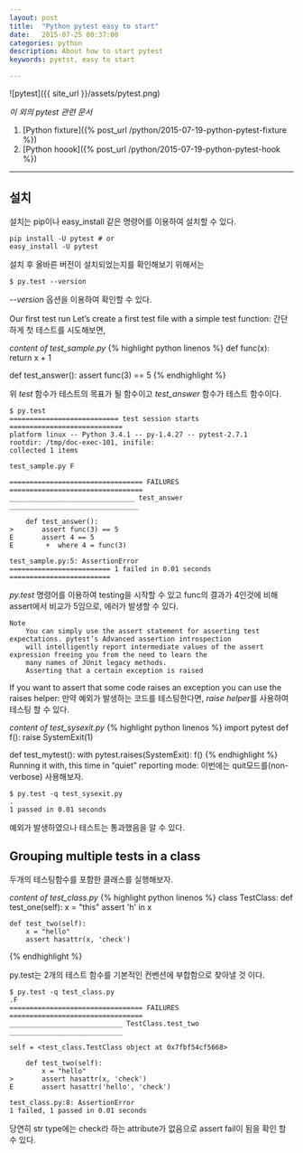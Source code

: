 ```yaml
---
layout: post
title:  "Python pytest easy to start"
date:   2015-07-25 00:37:00
categories: python
description: About how to start pytest
keywords: pyetst, easy to start

---
```


![pytest]({{ site_url }}/assets/pytest.png)

*이 외의 pytest 관련 문서*

1. [Python fixture]({% post_url /python/2015-07-19-python-pytest-fixture %})
1. [Python hoook]({% post_url /python/2015-07-19-python-pytest-hook %})

---

## 설치

설치는 pip이나 easy_install 같은 명령어를 이용하여 설치할 수 있다.

    pip install -U pytest # or
    easy_install -U pytest
    
설치 후 올바른 버전이 설치되었는지를 확인해보기 위해서는

    $ py.test --version

*--version* 옵션을 이용하여 확인할 수 있다.

Our first test run
Let’s create a first test file with a simple test function:
간단하게 첫 테스트를 시도해보면, 

*content of test_sample.py*
{% highlight python linenos %}
def func(x):
    return x + 1

def test_answer():
    assert func(3) == 5
{% endhighlight %}

위 *test* 함수가 테스트의 목표가 될 함수이고 *test_answer* 함수가 테스트 함수이다.

    $ py.test
    =========================== test session starts ============================
    platform linux -- Python 3.4.1 -- py-1.4.27 -- pytest-2.7.1
    rootdir: /tmp/doc-exec-101, inifile:
    collected 1 items

    test_sample.py F

    ================================= FAILURES =================================
    _______________________________ test_answer ________________________________

        def test_answer():
    >       assert func(3) == 5
    E       assert 4 == 5
    E        +  where 4 = func(3)

    test_sample.py:5: AssertionError
    ========================= 1 failed in 0.01 seconds =========================

*py.test* 명령어를 이용하여 testing을 시작할 수 있고 func의 결과가 4인것에 비해 assert에서 비교가 5임으로, 에러가 발생할 수 있다.

    Note
        You can simply use the assert statement for asserting test expectations. pytest’s Advanced assertion introspection
        will intelligently report intermediate values of the assert expression freeing you from the need to learn the
        many names of JUnit legacy methods.
        Asserting that a certain exception is raised

If you want to assert that some code raises an exception you can use the raises helper:
만약 예외가 발생하는 코드를 테스팅한다면, *raise helper*를 사용하여 테스팅 할 수 있다.

*content of test_sysexit.py*
{% highlight python linenos %}
import pytest
def f():
    raise SystemExit(1)

def test_mytest():
    with pytest.raises(SystemExit):
        f()
{% endhighlight %}
Running it with, this time in “quiet” reporting mode:
이번에는 quit모드를(non-verbose) 사용해보자.

    $ py.test -q test_sysexit.py
    .
    1 passed in 0.01 seconds

예외가 발생하였으나 테스트는 통과했음을 알 수 있다.

## Grouping multiple tests in a class

두개의 테스팅함수를 포함한 클래스를 실행해보자.

*content of test_class.py*
{% highlight python linenos %}
class TestClass:
    def test_one(self):
        x = "this"
        assert 'h' in x

    def test_two(self):
        x = "hello"
        assert hasattr(x, 'check')
{% endhighlight %}

 py.test는 2개의 테스트 함수를 기본적인 컨벤션에 부합함으로 찾아낼 것 이다.

    $ py.test -q test_class.py
    .F
    ================================= FAILURES =================================
    ____________________________ TestClass.test_two ____________________________

    self = <test_class.TestClass object at 0x7fbf54cf5668>

        def test_two(self):
            x = "hello"
    >       assert hasattr(x, 'check')
    E       assert hasattr('hello', 'check')

    test_class.py:8: AssertionError
    1 failed, 1 passed in 0.01 seconds

당연히 str type에는 check라 하는 attribute가 없음으로 assert fail이 됨을 확인 할 수 있다.
